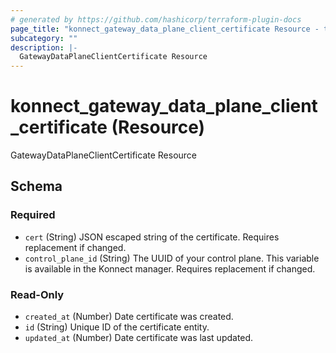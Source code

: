 ```yaml
---
# generated by https://github.com/hashicorp/terraform-plugin-docs
page_title: "konnect_gateway_data_plane_client_certificate Resource - terraform-provider-konnect"
subcategory: ""
description: |-
  GatewayDataPlaneClientCertificate Resource
---
```


# konnect_gateway_data_plane_client_certificate (Resource)

GatewayDataPlaneClientCertificate Resource



<!-- schema generated by tfplugindocs -->
## Schema

### Required

- `cert` (String) JSON escaped string of the certificate. Requires replacement if changed.
- `control_plane_id` (String) The UUID of your control plane. This variable is available in the Konnect manager. Requires replacement if changed.

### Read-Only

- `created_at` (Number) Date certificate was created.
- `id` (String) Unique ID of the certificate entity.
- `updated_at` (Number) Date certificate was last updated.
